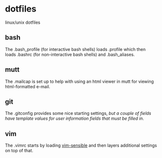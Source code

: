 # dotfiles
linux/unix dotfiles

## bash
The .bash_profile (for interactive bash shells) loads .profile
which then loads .bashrc (for non-interactive bash shells) and
.bash_aliases.

## mutt
The .mailcap is set up to help with using an html
viewer in mutt for viewing html-formatted e-mail.

## git
The .gitconfig provides some nice starting settings,
*but a couple of fields have template values for user information fields
that _must_ be filled in*.

## vim
The .vimrc starts by loading [vim-sensible](https://github.com/tpope/vim-sensible)
and then layers additional settings on top of that.
